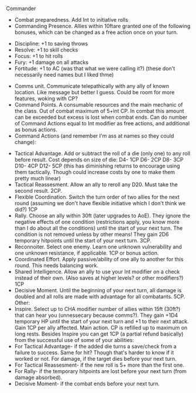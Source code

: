 Commander
- Combat preparedness. Add Int to initiative rolls
- Commanding Presence. Allies within 10ftare granted one of the following bonuses, which can be changed as a free action once on your turn.
* Discipline: +1 to saving throws
* Resolve: +1 to skill checks
* Focus: +1 to hit rolls
* Fury: +1 damage on all attacks
* Fortitude: +1 to AC (was that what we were calling it?)
(these don't necessarily need names but I liked thme)
- Comms unit. Communicate telepathically with any ally of known location. Like message but better I guess. Could be room for more features, woking with CP?
- Command Points. A consumable resources and the main mechanic of the class. Out of combat maximum of 5+int CP. In combat this amount can be exceeded but excess is lost when combat ends. Can do number of Command Actions equal to Int modifier as free actions, and additional as bonus actions.
- Command Actions (and remember I'm ass at names so they could change):
* Tactical Advantage. Add or subtract the roll of a die (only one) to any roll before result. Cost depends on size of die:
D4- 1CP
D6- 2CP
D8- 3CP
D10- 4CP
D12- 5CP
(this has diminishing returns to encourage using them tactically. Though could increase costs by one to make them pretty much linear)
* Tactical Reassesment. Allow an ally to reroll any D20. Must take the second result. 2CP.
* Flexible Coordination. Switch the turn order of two allies for the next round (assuming we don't have flexible initiative which I don't think we did?) 1CP
* Rally. Choose an ally within 30ft (later upgrades to AoE). They ignore the negative effects of one condition (restrictions apply, you know more than I do about all the conditions) until the start of your next turn. The condition is not removed unless by other means! They gain 2D6 temporary hitpoints until the start of your next turn. 3CP.
* Reconnoiter. Select one enemy. Learn one unknown vulnerability and one unknown resistance, if applicable. 1CP or bonus action. 
* Coordinated Effort. Apply passive/ability of one ally to another for this round. This needs balancing work.
* Shared Intelligence. Allow an ally to use your Int modifier on a check instead of their own. (Also saves at higher levels? or other modifiers?) 1CP
* Decisive Moment. Until the beginning of your next turn, all damage is doubled and all rolls are made with advantage for all combatants. 5CP. 
Other:
* Inspire. Select up to CHA modifier number of allies within 15ft (30ft?) that can hear you (unnessecary because comms?). They gain +1D4 temporary HP until the start of your next turn and +1 to their next attack. Gain 1CP per ally affected. Main action. 
CP is refilled up to maximum on long rests. Besides Inspire you can get 1CP (a partial refund basically) from the successful use of some of your abilities:
* For Tactical Advantage- if the added die turns a save/check from a failure to success. Same for hit? Though that's harder to know if it worked or not. For damage, if the target dies before your next turn.
* For Tactical Reassesment- if the new roll is 5+ more than the first one.
* For Rally- if the temporary hitpoints are lost before your next turn (from damage absorbed).
* Decisive Moment- if the combat ends before your next turn.
